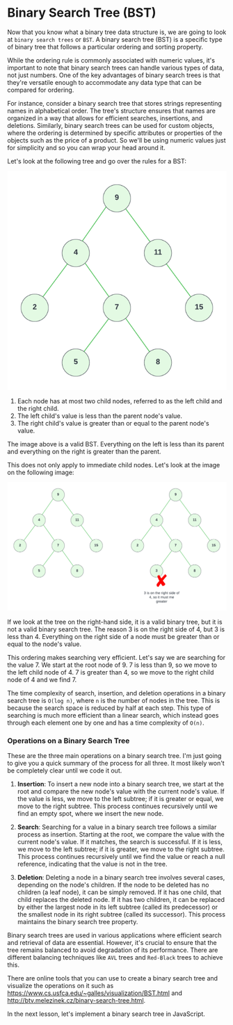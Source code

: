 # Binary Search Tree (BST)

Now that you know what a binary tree data structure is, we are going to look at `binary search trees` or `BST`. A binary search tree (BST) is a specific type of binary tree that follows a particular ordering and sorting property.

While the ordering rule is commonly associated with numeric values, it's important to note that binary search trees can handle various types of data, not just numbers. One of the key advantages of binary search trees is that they're versatile enough to accommodate any data type that can be compared for ordering.

For instance, consider a binary search tree that stores strings representing names in alphabetical order. The tree's structure ensures that names are organized in a way that allows for efficient searches, insertions, and deletions. Similarly, binary search trees can be used for custom objects, where the ordering is determined by specific attributes or properties of the objects such as the price of a product. So we'll be using numeric values just for simplicity and so you can wrap your head around it.

Let's look at the following tree and go over the rules for a BST:

<img src="../../assets/images/binary-search-tree1.png" alt="" />

1. Each node has at most two child nodes, referred to as the left child and the right child.
2. The left child's value is less than the parent node's value.
3. The right child's value is greater than or equal to the parent node's value.

The image above is a valid BST. Everything on the left is less than its parent and everything on the right is greater than the parent.

This does not only apply to immediate child nodes. Let's look at the image on the following image:

<img src="../../assets/images/binary-search-tree.png" alt="" />

If we look at the tree on the right-hand side, it is a valid binary tree, but it is not a valid binary search tree. The reason 3 is on the right side of 4, but 3 is less than 4. Everything on the right side of a node must be greater than or equal to the node's value.

This ordering makes searching very efficient. Let's say we are searching for the value 7. We start at the root node of 9. 7 is less than 9, so we move to the left child node of 4. 7 is greater than 4, so we move to the right child node of 4 and we find 7.

The time complexity of search, insertion, and deletion operations in a binary search tree is `O(log n)`, where `n` is the number of nodes in the tree. This is because the search space is reduced by half at each step. This type of searching is much more efficient than a linear search, which instead goes through each element one by one and has a time complexity of `O(n)`.

### Operations on a Binary Search Tree

These are the three main operations on a binary search tree. I'm just going to give you a quick summary of the process for all three. It most likely won't be completely clear until we code it out.

1. **Insertion**: To insert a new node into a binary search tree, we start at the root and compare the new node's value with the current node's value. If the value is less, we move to the left subtree; if it is greater or equal, we move to the right subtree. This process continues recursively until we find an empty spot, where we insert the new node.

2. **Search**: Searching for a value in a binary search tree follows a similar process as insertion. Starting at the root, we compare the value with the current node's value. If it matches, the search is successful. If it is less, we move to the left subtree; if it is greater, we move to the right subtree. This process continues recursively until we find the value or reach a null reference, indicating that the value is not in the tree.

3. **Deletion**: Deleting a node in a binary search tree involves several cases, depending on the node's children. If the node to be deleted has no children (a leaf node), it can be simply removed. If it has one child, that child replaces the deleted node. If it has two children, it can be replaced by either the largest node in its left subtree (called its predecessor) or the smallest node in its right subtree (called its successor). This process maintains the binary search tree property.

Binary search trees are used in various applications where efficient search and retrieval of data are essential. However, it's crucial to ensure that the tree remains balanced to avoid degradation of its performance. There are different balancing techniques like `AVL` trees and `Red-Black` trees to achieve this.

There are online tools that you can use to create a binary search tree and visualize the operations on it such as https://www.cs.usfca.edu/~galles/visualization/BST.html and http://btv.melezinek.cz/binary-search-tree.html.

In the next lesson, let's implement a binary search tree in JavaScript.
